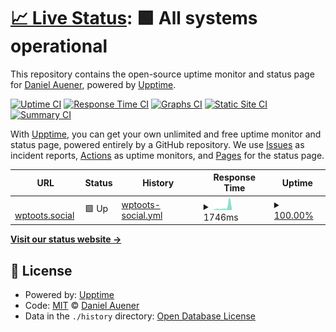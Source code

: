 # [📈 Live Status](https://status.wptoots.social): <!--live status--> **🟩 All systems operational**

This repository contains the open-source uptime monitor and status page for [Daniel Auener](http://www.danielauener.com), powered by [Upptime](https://github.com/upptime/upptime).

[![Uptime CI](https://github.com/danielauener/status.wptoots.social/workflows/Uptime%20CI/badge.svg)](https://github.com/danielauener/status.wptoots.social/actions?query=workflow%3A%22Uptime+CI%22)
[![Response Time CI](https://github.com/danielauener/status.wptoots.social/workflows/Response%20Time%20CI/badge.svg)](https://github.com/danielauener/status.wptoots.social/actions?query=workflow%3A%22Response+Time+CI%22)
[![Graphs CI](https://github.com/danielauener/status.wptoots.social/workflows/Graphs%20CI/badge.svg)](https://github.com/danielauener/status.wptoots.social/actions?query=workflow%3A%22Graphs+CI%22)
[![Static Site CI](https://github.com/danielauener/status.wptoots.social/workflows/Static%20Site%20CI/badge.svg)](https://github.com/danielauener/status.wptoots.social/actions?query=workflow%3A%22Static+Site+CI%22)
[![Summary CI](https://github.com/danielauener/status.wptoots.social/workflows/Summary%20CI/badge.svg)](https://github.com/danielauener/status.wptoots.social/actions?query=workflow%3A%22Summary+CI%22)

With [Upptime](https://upptime.js.org), you can get your own unlimited and free uptime monitor and status page, powered entirely by a GitHub repository. We use [Issues](https://github.com/danielauener/status.wptoots.social/issues) as incident reports, [Actions](https://github.com/danielauener/status.wptoots.social/actions) as uptime monitors, and [Pages](https://status.wptoots.social) for the status page.

<!--start: status pages-->
<!-- This summary is generated by Upptime (https://github.com/upptime/upptime) -->
<!-- Do not edit this manually, your changes will be overwritten -->
<!-- prettier-ignore -->
| URL | Status | History | Response Time | Uptime |
| --- | ------ | ------- | ------------- | ------ |
| <img alt="" src="https://icons.duckduckgo.com/ip3/wptoots.social.ico" height="13"> [wptoots.social](https://wptoots.social) | 🟩 Up | [wptoots-social.yml](https://github.com/danielauener/status.wptoots.social/commits/HEAD/history/wptoots-social.yml) | <details><summary><img alt="Response time graph" src="./graphs/wptoots-social/response-time-week.png" height="20"> 1746ms</summary><br><a href="https://status.wptoots.social/history/wptoots-social"><img alt="Response time 943" src="https://img.shields.io/endpoint?url=https%3A%2F%2Fraw.githubusercontent.com%2Fdanielauener%2Fstatus.wptoots.social%2FHEAD%2Fapi%2Fwptoots-social%2Fresponse-time.json"></a><br><a href="https://status.wptoots.social/history/wptoots-social"><img alt="24-hour response time 4759" src="https://img.shields.io/endpoint?url=https%3A%2F%2Fraw.githubusercontent.com%2Fdanielauener%2Fstatus.wptoots.social%2FHEAD%2Fapi%2Fwptoots-social%2Fresponse-time-day.json"></a><br><a href="https://status.wptoots.social/history/wptoots-social"><img alt="7-day response time 1746" src="https://img.shields.io/endpoint?url=https%3A%2F%2Fraw.githubusercontent.com%2Fdanielauener%2Fstatus.wptoots.social%2FHEAD%2Fapi%2Fwptoots-social%2Fresponse-time-week.json"></a><br><a href="https://status.wptoots.social/history/wptoots-social"><img alt="30-day response time 943" src="https://img.shields.io/endpoint?url=https%3A%2F%2Fraw.githubusercontent.com%2Fdanielauener%2Fstatus.wptoots.social%2FHEAD%2Fapi%2Fwptoots-social%2Fresponse-time-month.json"></a><br><a href="https://status.wptoots.social/history/wptoots-social"><img alt="1-year response time 943" src="https://img.shields.io/endpoint?url=https%3A%2F%2Fraw.githubusercontent.com%2Fdanielauener%2Fstatus.wptoots.social%2FHEAD%2Fapi%2Fwptoots-social%2Fresponse-time-year.json"></a></details> | <details><summary><a href="https://status.wptoots.social/history/wptoots-social">100.00%</a></summary><a href="https://status.wptoots.social/history/wptoots-social"><img alt="All-time uptime 100.00%" src="https://img.shields.io/endpoint?url=https%3A%2F%2Fraw.githubusercontent.com%2Fdanielauener%2Fstatus.wptoots.social%2FHEAD%2Fapi%2Fwptoots-social%2Fuptime.json"></a><br><a href="https://status.wptoots.social/history/wptoots-social"><img alt="24-hour uptime 100.00%" src="https://img.shields.io/endpoint?url=https%3A%2F%2Fraw.githubusercontent.com%2Fdanielauener%2Fstatus.wptoots.social%2FHEAD%2Fapi%2Fwptoots-social%2Fuptime-day.json"></a><br><a href="https://status.wptoots.social/history/wptoots-social"><img alt="7-day uptime 100.00%" src="https://img.shields.io/endpoint?url=https%3A%2F%2Fraw.githubusercontent.com%2Fdanielauener%2Fstatus.wptoots.social%2FHEAD%2Fapi%2Fwptoots-social%2Fuptime-week.json"></a><br><a href="https://status.wptoots.social/history/wptoots-social"><img alt="30-day uptime 100.00%" src="https://img.shields.io/endpoint?url=https%3A%2F%2Fraw.githubusercontent.com%2Fdanielauener%2Fstatus.wptoots.social%2FHEAD%2Fapi%2Fwptoots-social%2Fuptime-month.json"></a><br><a href="https://status.wptoots.social/history/wptoots-social"><img alt="1-year uptime 100.00%" src="https://img.shields.io/endpoint?url=https%3A%2F%2Fraw.githubusercontent.com%2Fdanielauener%2Fstatus.wptoots.social%2FHEAD%2Fapi%2Fwptoots-social%2Fuptime-year.json"></a></details>

<!--end: status pages-->

[**Visit our status website →**](https://status.wptoots.social)

## 📄 License

- Powered by: [Upptime](https://github.com/upptime/upptime)
- Code: [MIT](./LICENSE) © [Daniel Auener](http://www.danielauener.com)
- Data in the `./history` directory: [Open Database License](https://opendatacommons.org/licenses/odbl/1-0/)
